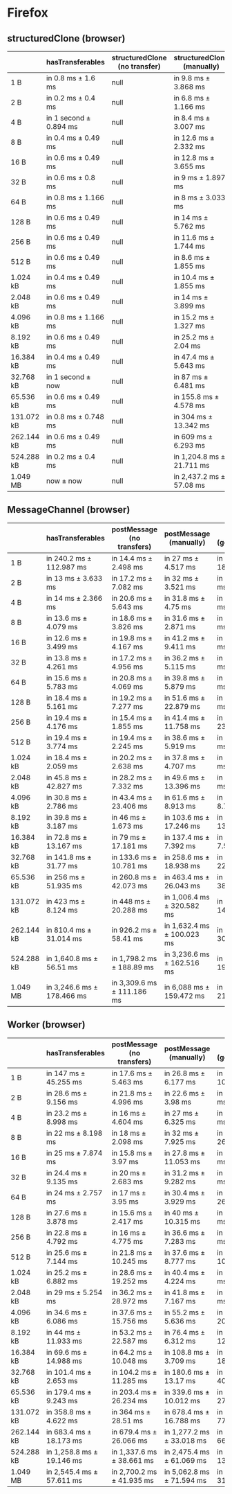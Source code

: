# Firefox

## structuredClone (browser)

|            | hasTransferables       | structuredClone (no transfer) | structuredClone (manually) | structuredClone (getTransferables) | structuredClone (getTransferable*) |
| ---------- | ---------------------- | ----------------------------- | -------------------------- | ---------------------------------- | ---------------------------------- |
| 1 B        | in 0.8 ms ± 1.6 ms     | null                          | in 9.8 ms ± 3.868 ms       | in 8.4 ms ± 1.497 ms               | in 7.8 ms ± 1.72 ms                |
| 2 B        | in 0.2 ms ± 0.4 ms     | null                          | in 6.8 ms ± 1.166 ms       | in 10.4 ms ± 4.758 ms              | in 9.2 ms ± 2.638 ms               |
| 4 B        | in 1 second ± 0.894 ms | null                          | in 8.4 ms ± 3.007 ms       | in 9 ms ± 2.757 ms                 | in 9.2 ms ± 2.638 ms               |
| 8 B        | in 0.4 ms ± 0.49 ms    | null                          | in 12.6 ms ± 2.332 ms      | in 12.2 ms ± 4.02 ms               | in 16.2 ms ± 5.492 ms              |
| 16 B       | in 0.6 ms ± 0.49 ms    | null                          | in 12.8 ms ± 3.655 ms      | in 14.6 ms ± 1.02 ms               | in 11.6 ms ± 2.728 ms              |
| 32 B       | in 0.6 ms ± 0.8 ms     | null                          | in 9 ms ± 1.897 ms         | in 11.2 ms ± 1.72 ms               | in 10.6 ms ± 2.417 ms              |
| 64 B       | in 0.8 ms ± 1.166 ms   | null                          | in 8 ms ± 3.033 ms         | in 11.6 ms ± 2.871 ms              | in 11.6 ms ± 3.2 ms                |
| 128 B      | in 0.6 ms ± 0.49 ms    | null                          | in 14 ms ± 5.762 ms        | in 14.4 ms ± 4.587 ms              | in 21.4 ms ± 16.978 ms             |
| 256 B      | in 0.6 ms ± 0.49 ms    | null                          | in 11.6 ms ± 1.744 ms      | in 14.4 ms ± 4.224 ms              | in 15.4 ms ± 2.939 ms              |
| 512 B      | in 0.6 ms ± 0.49 ms    | null                          | in 8.6 ms ± 1.855 ms       | in 16.4 ms ± 3.555 ms              | in 16.6 ms ± 1.855 ms              |
| 1.024 kB   | in 0.4 ms ± 0.49 ms    | null                          | in 10.4 ms ± 1.855 ms      | in 24 ms ± 2.608 ms                | in 25.2 ms ± 2.561 ms              |
| 2.048 kB   | in 0.6 ms ± 0.49 ms    | null                          | in 14 ms ± 3.899 ms        | in 41.4 ms ± 1.2 ms                | in 40.8 ms ± 1.72 ms               |
| 4.096 kB   | in 0.8 ms ± 1.166 ms   | null                          | in 15.2 ms ± 1.327 ms      | in 77.6 ms ± 3.137 ms              | in 75 ms ± 0.632 ms                |
| 8.192 kB   | in 0.6 ms ± 0.49 ms    | null                          | in 25.2 ms ± 2.04 ms       | in 144.6 ms ± 6.119 ms             | in 146.4 ms ± 5.919 ms             |
| 16.384 kB  | in 0.4 ms ± 0.49 ms    | null                          | in 47.4 ms ± 5.643 ms      | in 284.4 ms ± 7.658 ms             | in 280 ms ± 11.832 ms              |
| 32.768 kB  | in 1 second ± now      | null                          | in 87 ms ± 6.481 ms        | in 558.6 ms ± 19.438 ms            | in 566.6 ms ± 11.218 ms            |
| 65.536 kB  | in 0.6 ms ± 0.49 ms    | null                          | in 155.8 ms ± 4.578 ms     | in 1,076.6 ms ± 6.917 ms           | in 1,098.8 ms ± 6.675 ms           |
| 131.072 kB | in 0.8 ms ± 0.748 ms   | null                          | in 304 ms ± 13.342 ms      | in 2,185.2 ms ± 77.803 ms          | in 2,198.4 ms ± 25.35 ms           |
| 262.144 kB | in 0.6 ms ± 0.49 ms    | null                          | in 609 ms ± 6.293 ms       | in 4,368.4 ms ± 182.253 ms         | in 4,373 ms ± 80.541 ms            |
| 524.288 kB | in 0.2 ms ± 0.4 ms     | null                          | in 1,204.8 ms ± 21.711 ms  | in 8,692.8 ms ± 118.944 ms         | in 8,825 ms ± 267.509 ms           |
| 1.049 MB   | now ± now              | null                          | in 2,437.2 ms ± 57.08 ms   | in 17,243 ms ± 303.404 ms          | in 17,301.8 ms ± 292.807 ms        |

## MessageChannel (browser)

|            | hasTransferables           | postMessage (no transfers) | postMessage (manually)     | postMessage (getTransferables) | postMessage (getTransferable*) |
| ---------- | -------------------------- | -------------------------- | -------------------------- | ------------------------------ | ------------------------------ |
| 1 B        | in 240.2 ms ± 112.987 ms   | in 14.4 ms ± 2.498 ms      | in 27 ms ± 4.517 ms        | in 323.4 ms ± 18.051 ms        | in 415.8 ms ± 191.672 ms       |
| 2 B        | in 13 ms ± 3.633 ms        | in 17.2 ms ± 7.082 ms      | in 32 ms ± 3.521 ms        | in 31 ms ± 3.406 ms            | in 33.6 ms ± 7.255 ms          |
| 4 B        | in 14 ms ± 2.366 ms        | in 20.6 ms ± 5.643 ms      | in 31.8 ms ± 4.75 ms       | in 31 ms ± 1.414 ms            | in 35 ms ± 10.218 ms           |
| 8 B        | in 13.6 ms ± 4.079 ms      | in 18.6 ms ± 3.826 ms      | in 31.6 ms ± 2.871 ms      | in 33.6 ms ± 5.953 ms          | in 34 ms ± 1.897 ms            |
| 16 B       | in 12.6 ms ± 3.499 ms      | in 19.8 ms ± 4.167 ms      | in 41.2 ms ± 9.411 ms      | in 39.4 ms ± 8.777 ms          | in 41.8 ms ± 12.544 ms         |
| 32 B       | in 13.8 ms ± 4.261 ms      | in 17.2 ms ± 4.956 ms      | in 36.2 ms ± 5.115 ms      | in 42.8 ms ± 7.6 ms            | in 35.6 ms ± 3.826 ms          |
| 64 B       | in 15.6 ms ± 5.783 ms      | in 20.8 ms ± 4.069 ms      | in 39.8 ms ± 5.879 ms      | in 40.2 ms ± 9.064 ms          | in 37.6 ms ± 5.643 ms          |
| 128 B      | in 18.4 ms ± 5.161 ms      | in 19.2 ms ± 7.277 ms      | in 51.6 ms ± 22.879 ms     | in 39.6 ms ± 8.686 ms          | in 39 ms ± 7.155 ms            |
| 256 B      | in 19.4 ms ± 4.176 ms      | in 15.4 ms ± 1.855 ms      | in 41.4 ms ± 11.758 ms     | in 57.2 ms ± 23.112 ms         | in 39.8 ms ± 6.615 ms          |
| 512 B      | in 19.4 ms ± 3.774 ms      | in 19.4 ms ± 2.245 ms      | in 38.6 ms ± 5.919 ms      | in 48.8 ms ± 9.239 ms          | in 48.4 ms ± 5.004 ms          |
| 1.024 kB   | in 18.4 ms ± 2.059 ms      | in 20.2 ms ± 2.638 ms      | in 37.8 ms ± 4.707 ms      | in 58.6 ms ± 9.265 ms          | in 65.2 ms ± 9.261 ms          |
| 2.048 kB   | in 45.8 ms ± 42.827 ms     | in 28.2 ms ± 7.332 ms      | in 49.6 ms ± 13.396 ms     | in 76.8 ms ± 6.306 ms          | in 88.8 ms ± 7.73 ms           |
| 4.096 kB   | in 30.8 ms ± 2.786 ms      | in 43.4 ms ± 23.406 ms     | in 61.6 ms ± 8.913 ms      | in 119.6 ms ± 8.732 ms         | in 134.4 ms ± 11.465 ms        |
| 8.192 kB   | in 39.8 ms ± 3.187 ms      | in 46 ms ± 1.673 ms        | in 103.6 ms ± 17.246 ms    | in 197.8 ms ± 13.075 ms        | in 226.6 ms ± 14.009 ms        |
| 16.384 kB  | in 72.8 ms ± 13.167 ms     | in 79 ms ± 17.181 ms       | in 137.4 ms ± 7.392 ms     | in 380.6 ms ± 7.552 ms         | in 408.2 ms ± 25.903 ms        |
| 32.768 kB  | in 141.8 ms ± 31.77 ms     | in 133.6 ms ± 10.781 ms    | in 258.6 ms ± 18.938 ms    | in 718 ms ± 22.091 ms          | in 806.8 ms ± 49.813 ms        |
| 65.536 kB  | in 256 ms ± 51.935 ms      | in 260.8 ms ± 42.073 ms    | in 463.4 ms ± 26.043 ms    | in 1,389.6 ms ± 38.785 ms      | in 1,504 ms ± 88.073 ms        |
| 131.072 kB | in 423 ms ± 8.124 ms       | in 448 ms ± 20.288 ms      | in 1,006.4 ms ± 320.582 ms | in 2,860 ms ± 143.328 ms       | in 2,948 ms ± 135.039 ms       |
| 262.144 kB | in 810.4 ms ± 31.014 ms    | in 926.2 ms ± 58.41 ms     | in 1,632.4 ms ± 100.023 ms | in 5,632.8 ms ± 307.75 ms      | in 5,886.8 ms ± 323.406 ms     |
| 524.288 kB | in 1,640.8 ms ± 56.51 ms   | in 1,798.2 ms ± 188.89 ms  | in 3,236.6 ms ± 162.516 ms | in 10,840.4 ms ± 195.561 ms    | in 11,150.2 ms ± 477.62 ms     |
| 1.049 MB   | in 3,246.6 ms ± 178.466 ms | in 3,309.6 ms ± 111.186 ms | in 6,088 ms ± 159.472 ms   | in 21,674 ms ± 214.395 ms      | in 22,006.6 ms ± 291.625 ms    |

## Worker (browser)

|            | hasTransferables          | postMessage (no transfers) | postMessage (manually)    | postMessage (getTransferables) | postMessage (getTransferable*) |
| ---------- | ------------------------- | -------------------------- | ------------------------- | ------------------------------ | ------------------------------ |
| 1 B        | in 147 ms ± 45.255 ms     | in 17.6 ms ± 5.463 ms      | in 26.8 ms ± 6.177 ms     | in 34.6 ms ± 10.651 ms         | in 31.8 ms ± 4.534 ms          |
| 2 B        | in 28.6 ms ± 9.156 ms     | in 21.8 ms ± 4.996 ms      | in 22.6 ms ± 3.98 ms      | in 36.2 ms ± 9.411 ms          | in 35.2 ms ± 8.28 ms           |
| 4 B        | in 23.2 ms ± 8.998 ms     | in 16 ms ± 4.604 ms        | in 27 ms ± 6.325 ms       | in 35.6 ms ± 9.178 ms          | in 32.2 ms ± 4.445 ms          |
| 8 B        | in 22 ms ± 8.198 ms       | in 18 ms ± 2.098 ms        | in 32 ms ± 7.925 ms       | in 46.4 ms ± 26.927 ms         | in 39.2 ms ± 4.622 ms          |
| 16 B       | in 25 ms ± 7.874 ms       | in 15.8 ms ± 3.97 ms       | in 27.8 ms ± 11.053 ms    | in 33.2 ms ± 5.706 ms          | in 33.4 ms ± 4.271 ms          |
| 32 B       | in 24.4 ms ± 9.135 ms     | in 20 ms ± 2.683 ms        | in 31.2 ms ± 9.282 ms     | in 35.8 ms ± 9.786 ms          | in 37.4 ms ± 7.003 ms          |
| 64 B       | in 24 ms ± 2.757 ms       | in 17 ms ± 3.95 ms         | in 30.4 ms ± 3.929 ms     | in 42.6 ms ± 26.477 ms         | in 35.6 ms ± 9.394 ms          |
| 128 B      | in 27.6 ms ± 3.878 ms     | in 15.6 ms ± 2.417 ms      | in 40 ms ± 10.315 ms      | in 41.4 ms ± 7.446 ms          | in 41 ms ± 8.877 ms            |
| 256 B      | in 22.8 ms ± 4.792 ms     | in 16 ms ± 4.775 ms        | in 36.6 ms ± 7.283 ms     | in 49.4 ms ± 5.953 ms          | in 49.6 ms ± 17.13 ms          |
| 512 B      | in 25.6 ms ± 7.144 ms     | in 21.8 ms ± 10.245 ms     | in 37.6 ms ± 8.777 ms     | in 48.2 ms ± 10.572 ms         | in 48.8 ms ± 8.134 ms          |
| 1.024 kB   | in 25.2 ms ± 6.882 ms     | in 28.6 ms ± 19.252 ms     | in 40.4 ms ± 4.224 ms     | in 50.8 ms ± 3.868 ms          | in 52.2 ms ± 5.564 ms          |
| 2.048 kB   | in 29 ms ± 5.254 ms       | in 36.2 ms ± 28.972 ms     | in 41.8 ms ± 7.167 ms     | in 73 ms ± 6.164 ms            | in 75.6 ms ± 2.577 ms          |
| 4.096 kB   | in 34.6 ms ± 6.086 ms     | in 37.6 ms ± 15.756 ms     | in 55.2 ms ± 5.636 ms     | in 121 ms ± 20.995 ms          | in 113.6 ms ± 6.917 ms         |
| 8.192 kB   | in 44 ms ± 11.933 ms      | in 53.2 ms ± 22.587 ms     | in 76.4 ms ± 6.312 ms     | in 187.2 ms ± 12.335 ms        | in 190.6 ms ± 12.878 ms        |
| 16.384 kB  | in 69.6 ms ± 14.988 ms    | in 64.2 ms ± 10.048 ms     | in 108.8 ms ± 3.709 ms    | in 339 ms ± 18.687 ms          | in 347.4 ms ± 13.396 ms        |
| 32.768 kB  | in 101.4 ms ± 2.653 ms    | in 104.2 ms ± 11.285 ms    | in 180.6 ms ± 13.17 ms    | in 652.6 ms ± 40.342 ms        | in 652 ms ± 15.697 ms          |
| 65.536 kB  | in 179.4 ms ± 9.243 ms    | in 203.4 ms ± 26.234 ms    | in 339.6 ms ± 10.012 ms   | in 1,262.2 ms ± 27.52 ms       | in 1,255.8 ms ± 30.734 ms      |
| 131.072 kB | in 358.8 ms ± 4.622 ms    | in 364 ms ± 28.51 ms       | in 678.4 ms ± 16.788 ms   | in 2,445 ms ± 77.193 ms        | in 2,504.2 ms ± 55.506 ms      |
| 262.144 kB | in 683.4 ms ± 18.173 ms   | in 679.4 ms ± 26.066 ms    | in 1,277.2 ms ± 33.018 ms | in 4,848 ms ± 66.453 ms        | in 4,919 ms ± 66.221 ms        |
| 524.288 kB | in 1,258.8 ms ± 19.146 ms | in 1,337.6 ms ± 38.661 ms  | in 2,475.4 ms ± 61.069 ms | in 9,666.6 ms ± 137.632 ms     | in 9,818.2 ms ± 46.499 ms      |
| 1.049 MB   | in 2,545.4 ms ± 57.611 ms | in 2,700.2 ms ± 41.935 ms  | in 5,062.8 ms ± 71.594 ms | in 19,518.4 ms ± 313.826 ms    | in 19,760.4 ms ± 318.059 ms    |